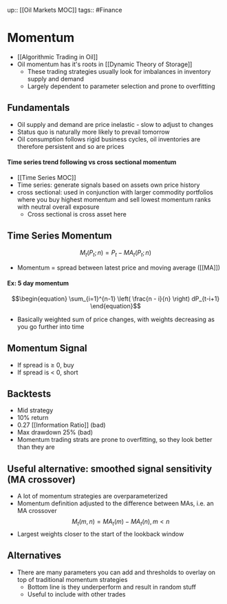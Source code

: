 up:: [[Oil Markets MOC]]
tags:: #Finance 
# Momentum
- [[Algorithmic Trading in Oil]]
- Oil momentum has it's roots in [[Dynamic Theory of Storage]]
	- These trading strategies usually look for imbalances in inventory supply and demand
	- Largely dependent to parameter selection and prone to overfitting
## Fundamentals
- Oil supply and demand are price inelastic - slow to adjust to changes
- Status quo is naturally more likely to prevail tomorrow
- Oil consumption follows rigid business cycles, oil inventories are therefore persistent and so are prices
#### Time series trend following vs cross sectional momentum
- [[Time Series MOC]]
- Time series: generate signals based on assets own price history
- cross sectional: used in conjunction with larger commodity portfolios where you buy highest momentum and sell lowest momentum ranks with neutral overall exposure
	- Cross sectional is cross asset here
## Time Series Momentum
$$M_t(P_t;n)=P_t-MA_t(P_t;n)$$
- Momentum = spread between latest price and moving average ([[MA]])
#### Ex: 5 day momentum
$$\begin{equation} \sum_{i=1}^{n-1} \left( \frac{n - i}{n} \right) dP_{t-i+1} \end{equation}$$
- Basically weighted sum of price changes, with weights decreasing as you go further into time
## Momentum Signal
- If spread is $\geq$ 0, buy
- If spread is < 0, short

## Backtests
- Mid strategy
- 10% return
- 0.27 [[Information Ratio]] (bad)
- Max drawdown 25% (bad)
- Momentum trading strats are prone to overfitting, so they look better than they are

## Useful alternative: smoothed signal sensitivity (MA crossover)
- A lot of momentum strategies are overparameterized
- Momentum definition adjusted to the difference between MAs, i.e. an MA crossover
$$M_t(m,n)=MA_t(m)-MA_t(n),m<n$$
- Largest weights closer to the start of the lookback window
## Alternatives
- There are many parameters you can add and thresholds to overlay on top of traditional momentum strategies
	- Bottom line is they underperform and result in random stuff
	- Useful to include with other trades